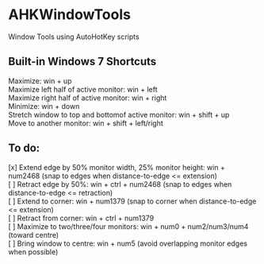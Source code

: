 AHKWindowTools
==============

Window Tools using AutoHotKey scripts


Built-in Windows 7 Shortcuts
----------------------------
Maximize:	win + up  
Maximize left half of active monitor:	win + left  
Maximize right half of active monitor:	win + right  
Minimize:	win + down  
Stretch window to top and bottomof active monitor:	win + shift + up  
Move to another monitor:	win + shift + left/right  


To do:
---------------------
[x] Extend edge by 50% monitor width, 25% monitor height:  win + num2468 (snap to edges when distance-to-edge <= extension)  
[ ] Retract edge by 50%:  win + ctrl + num2468 (snap to edges when distance-to-edge <= retraction)  
[ ] Extend to corner: win + num1379 (snap to corner when distance-to-edge <= extension)  
[ ] Retract from corner:  win + ctrl + num1379  
[ ] Maximize to two/three/four monitors: win + num0 + num2/num3/num4  (toward centre)  
[ ] Bring window to centre: win + num5  (avoid overlapping monitor edges when possible)  


